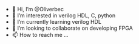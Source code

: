 - 👋 Hi, I’m @Oliverbec
- 👀 I’m interested in verilog HDL, C, python
- 🌱 I’m currently learning verilog HDL
- 💞️ I’m looking to collaborate on developing FPGA
- 📫 How to reach me ...

<!---
Oliverbec/Oliverbec is a ✨ special ✨ repository because its `README.md` (this file) appears on your GitHub profile.
You can click the Preview link to take a look at your changes.
--->
